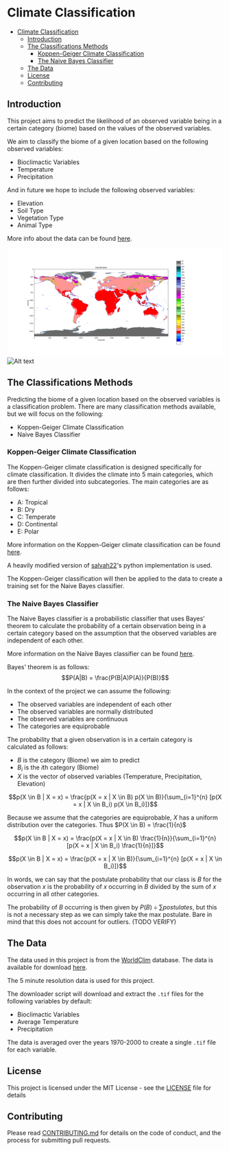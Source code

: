 # Climate Classification

- [Climate Classification](#climate-classification)
  - [Introduction](#introduction)
  - [The Classifications Methods](#the-classifications-methods)
    - [Koppen-Geiger Climate Classification](#koppen-geiger-climate-classification)
    - [The Naive Bayes Classifier](#the-naive-bayes-classifier)
  - [The Data](#the-data)
  - [License](#license)
  - [Contributing](#contributing)

## Introduction

This project aims to predict the likelihood of an observed variable being in a certain category (biome) based on the values of the observed variables.

We aim to classify the biome of a given location based on the following observed variables:

- Bioclimactic Variables
- Temperature
- Precipitation

And in future we hope to include the following observed variables:

- Elevation
- Soil Type
- Vegetation Type
- Animal Type

More info about the data can be found [here](#the-data).

![The most recent classification at 5m](classification_5m.png)
![Alt text](data/classification_5m.tif)

## The Classifications Methods

Predicting the biome of a given location based on the observed variables is a classification problem. There are many classification methods available, but we will focus on the following:

- Koppen-Geiger Climate Classification
- Naive Bayes Classifier


### Koppen-Geiger Climate Classification

The Koppen-Geiger climate classification is designed specifically for climate classification. It divides the climate into 5 main categories, which are then further divided into subcategories. The main categories are as follows:

- A: Tropical
- B: Dry
- C: Temperate
- D: Continental
- E: Polar


More information on the Koppen-Geiger climate classification can be found [here](https://en.wikipedia.org/wiki/K%C3%B6ppen_climate_classification).

A heavily modified version of [salvah22](https://github.com/salvah22/koppenclassification)'s python implementation is used.

The Koppen-Geiger classification will then be applied to the data to create a training set for the Naive Bayes classifier.

### The Naive Bayes Classifier

The Naive Bayes classifier is a probabilistic classifier that uses Bayes' theorem to calculate the probability of a certain observation being in a certain category based on the assumption that the observed variables are independent of each other.

More information on the Naive Bayes classifier can be found [here](https://en.wikipedia.org/wiki/Naive_Bayes_classifier).

Bayes' theorem is as follows:
$$P(A|B) = \frac{P(B|A)P(A)}{P(B)}$$

In the context of the project we can assume the following:

- The observed variables are independent of each other
- The observed variables are normally distributed
- The observed variables are continuous
- The categories are equiprobable
  
The probability that a given observation is in a certain category is calculated as follows:

- $B$ is the category (Biome) we aim to predict
- $B_i$ is the $i$th category (Biome)
- $X$ is the vector of observed variables (Temperature, Precipitation, Elevation)

$$p(X \in B | X = x) = \frac{p(X = x | X \in B) p(X \in B)}{\sum_{i=1}^{n} [p(X = x | X \in B_i) p(X \in B_i)]}$$

Because we assume that the categories are equiprobable, $X$ has a uniform distribution over the categories. Thus $P(X \in B) = \frac{1}{n}$

$$p(X \in B | X = x) = \frac{p(X = x | X \in B) \frac{1}{n}}{\sum_{i=1}^{n} [p(X = x | X \in B_i) \frac{1}{n}]}$$

$$p(X \in B | X = x) = \frac{p(X = x | X \in B)}{\sum_{i=1}^{n} [p(X = x | X \in B_i)]}$$

In words, we can say that the postulate probability that our class is $B$ for the observation $x$ is the probability of $x$ occurring in $B$ divided by the sum of $x$ occurring in all other categories.

The probability of $B$ occurring is then given by $P(B) \div \sum postulates$, but this is not a necessary step as we can simply take the max postulate. Bare in mind that this does not account for outliers. (TODO VERIFY)

## The Data

The data used in this project is from the [WorldClim](https://www.worldclim.org/) database. The data is available for download [here](https://www.worldclim.org/data/worldclim21.html).

The 5 minute resolution data is used for this project.

The downloader script will download and extract the `.tif` files for the following variables by default:

- Bioclimactic Variables
- Average Temperature
- Precipitation

The data is averaged over the years 1970-2000 to create a single `.tif` file for each variable.

## License

This project is licensed under the MIT License - see the [LICENSE](LICENSE) file for details

## Contributing

Please read [CONTRIBUTING.md](CONTRIBUTING.md) for details on the code of conduct, and the process for submitting pull requests.